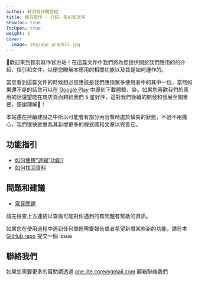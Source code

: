 ```yaml
---
author: 輕羽寫作開發組
title: 輕羽寫作 - 介紹、指引和文件
ShowToc: true
TocOpen: true
weight: 1
cover:
  image: img/app_graphic.jpg
---
```


👋歡迎來到輕羽寫作官方站！在這篇文件中我們將為您提供關於我們應用的的介紹、指引和文件，以便您瞭解本應用的相關功能以及其是如何運作的。

當您看到這篇文件的時候想必您應該是我們應用眾多使用者中的其中一位，當然如果還不是的話您可以在 [Google Play](https://play.google.com/store/apps/details?id=core.writer) 中即刻下載體驗，😄。如果您喜歡我們的應用的話還望能在商店頁面夠給我們 5 星好評，這對我們後續的開發和發展至關重要，感謝理解🤣！

本站還在持續建設之中所以可能會有部分內容暫時處於缺失的狀態，不過不用擔心，我們很快就會為其新增更多的程式碼和文章以完善它。

## 功能指引

- [如何使用“連線”功能?](help/how-to-use-the-remote-link-feature)
- [如何找回資料](help/how-to-recover-data)

## 問題和建議

- [常見問題](help/faqs)

請先檢查上方連結以查詢可能對你遇到的有問題有幫助的資訊。

如果您在使用過程中遇到任何問題需要報告或者希望新增某些新的功能，請在本[GitHub repo](https://github.com/OneLiteCore/LiteWriter/issues) 提交一個 issue

## 聯絡我們

如果您需要更多的幫助請透過 one.lite.core@gmail.com 郵箱聯絡我們